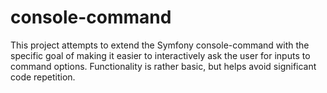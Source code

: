 # console-command
This project attempts to extend the Symfony console-command with the specific goal of making it easier to interactively ask the user for inputs to command options. Functionality is rather basic, but helps avoid significant code repetition.
